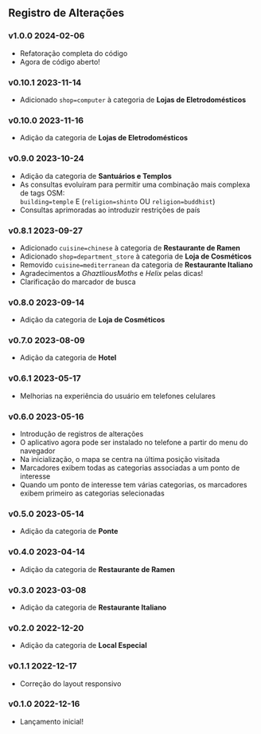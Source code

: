 ## Registro de Alterações

### v1.0.0 <time>2024-02-06</time>

- Refatoração completa do código
- Agora de código aberto!

### v0.10.1 <time>2023-11-14</time>

- Adicionado `shop=computer` à categoria de **Lojas de Eletrodomésticos**

### v0.10.0 <time>2023-11-16</time>

- Adição da categoria de **Lojas de Eletrodomésticos**

### v0.9.0 <time>2023-10-24</time>

- Adição da categoria de **Santuários e Templos**
- As consultas evoluíram para permitir uma combinação mais complexa de tags OSM:<br> `building=temple` E (`religion=shinto` OU `religion=buddhist`)
- Consultas aprimoradas ao introduzir restrições de país

### v0.8.1 <time>2023-09-27</time>

- Adicionado `cuisine=chinese` à categoria de **Restaurante de Ramen**
- Adicionado `shop=department_store` à categoria de **Loja de Cosméticos**
- Removido `cuisine=mediterranean` da categoria de **Restaurante Italiano**
- Agradecimentos a _GhaztliousMoths_ e _Helix_ pelas dicas!
- Clarificação do marcador de busca

### v0.8.0 <time>2023-09-14</time>

- Adição da categoria de **Loja de Cosméticos**

### v0.7.0 <time>2023-08-09</time>

- Adição da categoria de **Hotel**

### v0.6.1 <time>2023-05-17</time>

- Melhorias na experiência do usuário em telefones celulares

### v0.6.0 <time>2023-05-16</time>

- Introdução de registros de alterações
- O aplicativo agora pode ser instalado no telefone a partir do menu do navegador
- Na inicialização, o mapa se centra na última posição visitada
- Marcadores exibem todas as categorias associadas a um ponto de interesse
- Quando um ponto de interesse tem várias categorias, os marcadores exibem primeiro as categorias selecionadas

### v0.5.0 <time>2023-05-14</time>

- Adição da categoria de **Ponte**

### v0.4.0 <time>2023-04-14</time>

- Adição da categoria de **Restaurante de Ramen**

### v0.3.0 <time>2023-03-08</time>

- Adição da categoria de **Restaurante Italiano**

### v0.2.0 <time>2022-12-20</time>

- Adição da categoria de **Local Especial**

### v0.1.1 <time>2022-12-17</time>

- Correção do layout responsivo

### v0.1.0 <time>2022-12-16</time>

- Lançamento inicial!